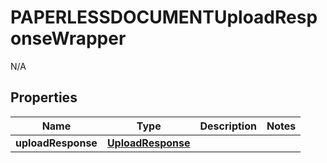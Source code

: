 

# PAPERLESSDOCUMENTUploadResponseWrapper

N/A  

## Properties

| Name | Type | Description | Notes |
|------------ | ------------- | ------------- | -------------|
|**uploadResponse** | [**UploadResponse**](UploadResponse.md) |  |  |



